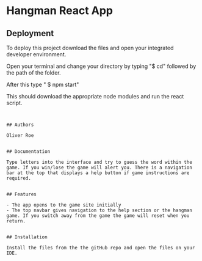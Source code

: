
# Hangman React App





## Deployment

To deploy this project download the files and open your integrated developer environment. 

Open your terminal and change your directory by typing "$ cd" followed by the path of the folder. 

After this type " $ npm start" 

This should download the appropriate node modules and run the react script. 
```


## Authors

Oliver Roe 


## Documentation

Type letters into the interface and try to guess the word within the game. If you win/lose the game will alert you. There is a navigation bar at the top that displays a help button if game instructions are required.


## Features

- The app opens to the game site initially 
- The top navbar gives navigation to the help section or the hangman game. If you switch away from the game the game will reset when you return. 


## Installation

Install the files from the the gitHub repo and open the files on your IDE. 
    
